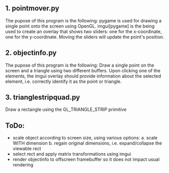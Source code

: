 

## 1. pointmover.py
The pupose of this program is the following:
pygame is used for drawing a single point onto the screen
using OpenGL.
imgui[pygame] is the being used to create an overlay that 
shows two sliders: one for the x-coordinate, one for the
y-coordinate. Moving the sliders will update the point's
position.

## 2. objectinfo.py
The pupose of this program is the following:
Draw a single point on the screen and a triangle
using two different buffers.
Upon clicking one of the elements, the imgui overlay
should provide information about the selected
element, i.e. correctly identify it as the point or 
triangle.

## 3. trianglestripquad.py
Draw a rectangle using the GL_TRIANGLE_STRIP primitive

## ToDo:
 - scale object according to screen size, using various options:
   a. scale WITH dimension
   b. regain original dimensions, i.e. expand/collapse the viewable 
      rect
 - select rect and apply matrix transformations using imgui
 - render objectinfo to offscreen framebuffer so it does not impact usual rendering